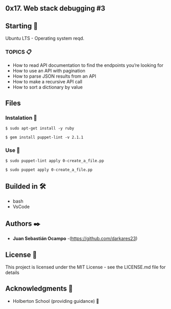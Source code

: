 ## 0x17. Web stack debugging #3
## Starting 🚀

Ubuntu LTS - Operating system reqd.


### TOPICS 📋

- How to read API documentation to find the endpoints you’re looking for
- How to use an API with pagination
- How to parse JSON results from an API
- How to make a recursive API call
- How to sort a dictionary by value

## Files


### Instalation 🔧

```
$ sudo apt-get install -y ruby
```
```
$ gem install puppet-lint -v 2.1.1
```
### Use 🔧
```
$ sudo puppet-lint apply 0-create_a_file.pp
```
```
$ sudo puppet apply 0-create_a_file.pp
```

## Builded in 🛠️

* bash
* VsCode

## Authors ✒️


* **Juan Sebastián Ocampo** -(https://github.com/darkares23)

## License 📄

This project is licensed under the MIT License - see the LICENSE.md file for details

## Acknowledgments 🎁

* Holberton School (providing guidance) 📢